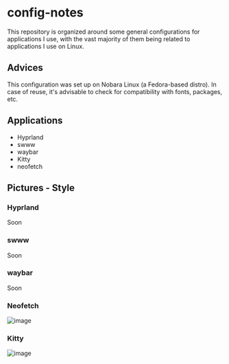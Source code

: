 # config-notes

This repository is organized around some general configurations for applications I use, with the vast majority of them being related to applications I use on Linux.

## Advices

This configuration was set up on Nobara Linux (a Fedora-based distro). In case of reuse, it's advisable to check for compatibility with fonts, packages, etc.

## Applications

- Hyprland
- swww
- waybar
- Kitty
- neofetch

## Pictures - Style
### Hyprland
Soon

### swww
Soon

### waybar
Soon

### Neofetch
![image](https://github.com/akyua/Gaming-Portable/assets/75745796/745d4acc-59c7-4f22-a4a5-11044f8e08c5)

### Kitty
![image](https://github.com/akyua/Gaming-Portable/assets/75745796/d11005a5-04a3-4058-bdb5-d6e260354ccf)

